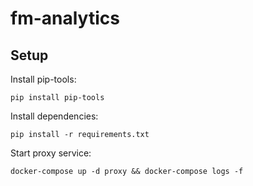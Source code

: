 # fm-analytics

## Setup

Install pip-tools:

```
pip install pip-tools
```

Install dependencies:

```
pip install -r requirements.txt
```

Start proxy service:

```
docker-compose up -d proxy && docker-compose logs -f
```